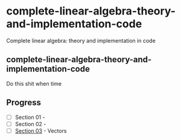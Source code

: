 # complete-linear-algebra-theory-and-implementation-code

Complete linear algebra: theory and implementation in code




## complete-linear-algebra-theory-and-implementation-code

Do this shit when time

<!-- ![Web Developer](webDev.PNG)

Boosting my knowledge to up to speed. This contains exercise files and my own notes alongside with them.<br/>
Mini projects which are worth of showing are bolded in `The Major Projects`.

All course material from The Web Developer Bootcamp 2022 by Colt Steele

[The Course at Udemy](https://www.udemy.com/course/the-web-developer-bootcamp/)   

Insert certificate here when completed -->

## Progress
- [ ] Section 01 - 
- [ ] Section 02 - 
- [ ] [Section 03](#)  - Vectors

